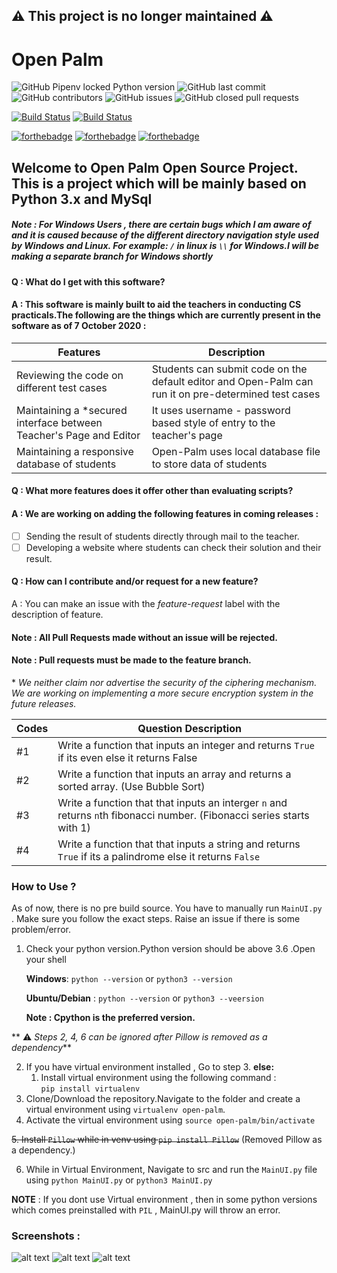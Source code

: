 ## :warning: This project is no longer maintained :warning:

# Open Palm


![GitHub Pipenv locked Python version](https://img.shields.io/github/pipenv/locked/python-version/JDeepD/Open-Palm)
![GitHub last commit](https://img.shields.io/github/last-commit/JDeepD/Open-Palm)
![GitHub contributors](https://img.shields.io/github/contributors/JDeepD/Open-Palm)
![GitHub issues](https://img.shields.io/github/issues/JDeepD/Open-Palm)
![GitHub closed pull requests](https://img.shields.io/github/issues-pr-closed/JDeepD/Open-Palm)

[![Build Status](https://dev.azure.com/jaydeepjd1125/jaydeepjd1125/_apis/build/status/JDeepD.Open-Palm?branchName=master)](https://dev.azure.com/jaydeepjd1125/jaydeepjd1125/_build/latest?definitionId=2&branchName=master)
[![Build Status](https://travis-ci.org/JDeepD/Open-Palm.svg?branch=master)](https://travis-ci.org/JDeepD/Open-Palm)


[![forthebadge](https://forthebadge.com/images/badges/just-plain-nasty.svg)](https://forthebadge.com)
[![forthebadge](https://forthebadge.com/images/badges/built-with-love.svg)](https://forthebadge.com)
[![forthebadge](https://forthebadge.com/images/badges/ctrl-c-ctrl-v.svg)](https://forthebadge.com)

## Welcome to Open Palm Open Source Project. This is a project which will be mainly based on Python 3.x and MySql
##### Note : For Windows Users , there are certain bugs which I am aware of and it is caused because of the different directory navigation style used by Windows and Linux. For example: `/` in linux is `\\` for Windows.I will be making a separate branch for Windows shortly 
#### Q : What do I get with this software?
#### A : This software is mainly built to aid the teachers in conducting CS practicals.The following are the things which are currently present in the software as of 7 October 2020 :
| Features                    |                 Description |
| ------------------------- | --------------------------- |
| Reviewing the code on different test cases | Students can submit code on the default editor and Open-Palm can run it on pre-determined test cases      |
| Maintaining a \*secured interface between Teacher's Page and Editor| It uses username - password based style of entry to the teacher's page|
| Maintaining a responsive database of students | Open-Palm uses local database file to store data of students|

#### Q : What more features does it offer other than evaluating scripts?
#### A : We are working on adding the following features in coming releases :
- [ ] Sending the result of students directly through mail to the teacher.
- [ ] Developing a website where students can check their solution and their result.

#### Q : How can I contribute and/or request for a new feature?
 A : You can make an issue with the *feature-request* label with the description of feature.

#### Note : All Pull Requests made without an issue will be rejected.
#### Note : Pull requests must be made to the feature branch.
\* *We neither claim nor advertise the security of the ciphering mechanism. We are working on implementing a more secure encryption system in the future releases.*

| Codes                    |                Question Description |
| ------------------------- | --------------------------- |
| #1 | Write a function that inputs an integer and returns `True` if its even else it returns False  |
| #2| Write a function that inputs an array and returns a sorted array. (Use Bubble Sort)|
| #3 | Write a function that that inputs an interger `n` and returns `n`th fibonacci number. (Fibonacci series starts with 1)|
| #4 | Write a function that that inputs a string and returns `True` if its a palindrome else it returns `False`|

### How to Use ?

As of now, there is no pre build source. You have to manually run `MainUI.py` . Make sure you follow the exact steps. Raise an issue if there is some problem/error.



1. Check your python version.Python version should be above 3.6 .Open your shell

   **Windows**: `python --version` or `python3 --version`
   
   **Ubuntu/Debian** : `python --version` or `python3 --veersion`
   
   **Note : Cpython is the preferred version.**

** :warning: _Steps 2, 4, 6 can be ignored after Pillow is removed as a dependency_**

2. If you have virtual environment installed , Go to step 3.
   **else:**
   1. Install virtual environment using the following command :    
    `pip install virtualenv`     
 3. Clone/Download the repository.Navigate to the folder and  create a virtual environment using `virtualenv open-palm`.
 4. Activate the virtual environment using `source open-palm/bin/activate` 
 
 ~~5. Install `Pillow`  while in venv using `pip install Pillow`~~ (Removed Pillow as a dependency.)
 
 6. While in Virtual Environment, Navigate to src and run the `MainUI.py` file using `python MainUI.py` or `python3 MainUI.py` 
   

**NOTE** : If you dont use Virtual environment , then in some python versions which comes preinstalled with `PIL` , MainUI.py will throw an error. 


### Screenshots :
![alt text](https://github.com/Nova-Striker/Open-Palm/blob/master/screenshots/Screenshot%20from%202020-10-09%2023-17-20.jpg)
![alt text](https://github.com/Nova-Striker/Open-Palm/blob/master/screenshots/Screenshot%20from%202020-10-09%2023-18-44%20(1).jpg)
![alt text](https://github.com/Nova-Striker/Open-Palm/blob/master/screenshots/Screenshot%20from%202020-10-09%2023-19-19.jpg)

